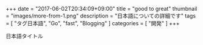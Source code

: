 +++
date = "2017-06-02T20:34:09+09:00"
title = "good to great"
thumbnail = "images/more-from-1.png"
description = "日本語についての詳細です"
tags = [ "タグ日本語", "Go", "fast", "Blogging" ]
categories = [ "開発" ]
+++

日本語タイトル

